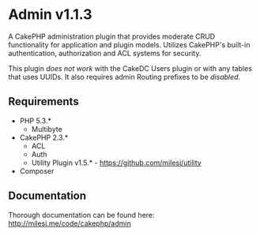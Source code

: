 # Admin v1.1.3 #

A CakePHP administration plugin that provides moderate CRUD functionality for application and plugin models.
Utilizes CakePHP's built-in authentication, authorization and ACL systems for security.

This plugin *does not work* with the CakeDC Users plugin or with any tables that uses UUIDs.
It also requires admin Routing prefixes to be *disabled*.

## Requirements ##

* PHP 5.3.*
	* Multibyte
* CakePHP 2.3.*
	* ACL
	* Auth
	* Utility Plugin v1.5.* - https://github.com/milesj/utility
* Composer

## Documentation ##

Thorough documentation can be found here: http://milesj.me/code/cakephp/admin